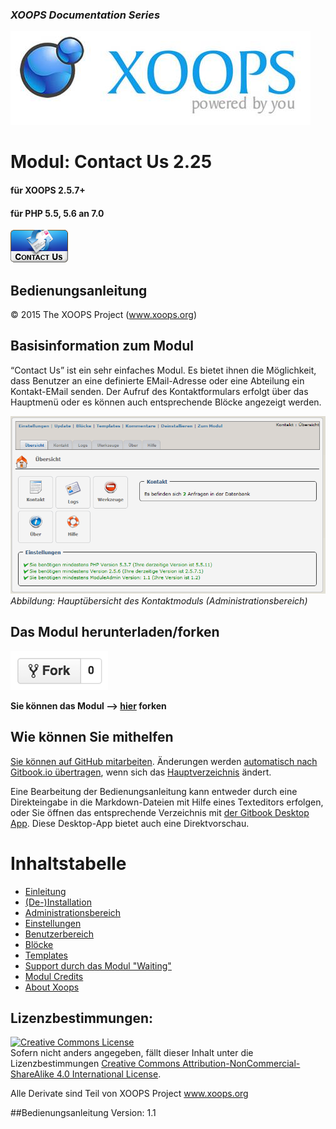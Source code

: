 ### _XOOPS Documentation Series_
![](assets/logoXoops.jpg)

# Modul: Contact Us  2.25
#### für XOOPS 2.5.7+
#### für PHP 5.5, 5.6 an 7.0
      
![](assets/logoModule.png)
 
## Bedienungsanleitung
  
© 2015 The XOOPS Project (www.xoops.org)    
  

## Basisinformation zum Modul 
 
“Contact Us” ist ein sehr einfaches Modul. Es bietet ihnen die Möglichkeit, dass Benutzer an eine definierte EMail-Adresse oder eine Abteilung ein Kontakt-EMail senden.
Der Aufruf des Kontaktformulars erfolgt über das Hauptmenü oder es können auch entsprechende Blöcke angezeigt werden.
 
![Dashboard](assets/0_dashboard.PNG)
*Abbildung: Hauptübersicht des Kontaktmoduls (Administrationsbereich)*

## Das Modul herunterladen/forken 
![](assets/forkit.PNG) 

**Sie können das Modul --> [hier](https://github.com/XoopsModules25x/contact) forken** 

## Wie können Sie mithelfen

[Sie können auf GitHub mitarbeiten](https://github.com/XoopsDocs/contact-tutorial). Änderungen werden [automatisch nach Gitbook.io übertragen](https://www.gitbook.com/book/xoops/contact-tutorial/activity), wenn sich das [Hauptverzeichnis](https://github.com/XoopsDocs/contact-tutorial) ändert.

Eine Bearbeitung der Bedienungsanleitung kann entweder durch eine Direkteingabe in die Markdown-Dateien mit Hilfe eines Texteditors erfolgen, oder Sie öffnen das entsprechende Verzeichnis mit [der Gitbook Desktop App](https://github.com/GitbookIO/editor/blob/master/README.md). Diese Desktop-App bietet auch eine Direktvorschau.

# Inhaltstabelle

* [Einleitung](README.md)
* [(De-)Installation](book/1install.md)
* [Administrationsbereich](book/2administration.md)
* [Einstellungen](book/3preferences.md)
* [Benutzerbereich](book/5userside.md)
* [Blöcke](book/6blocks.md)
* [Templates](book/7templates.md)
* [Support durch das Modul "Waiting"](book/8waiting.md)
* [Modul Credits](book/9credits.md)
* [About Xoops](book/10aboutxoops.md)

## Lizenzbestimmungen:

<a rel="license" href="http://creativecommons.org/licenses/by-nc-sa/4.0/"><img alt="Creative Commons License" style="border-width:0" src="https://i.creativecommons.org/l/by-nc-sa/4.0/88x31.png" /></a><br />Sofern nicht anders angegeben, fällt dieser Inhalt unter die Lizenzbestimmungen <a rel="license" href="http://creativecommons.org/licenses/by-nc-sa/4.0/">Creative Commons Attribution-NonCommercial-ShareAlike 4.0 International License</a>.

Alle Derivate sind Teil von XOOPS Project <a rel="xoops" href="http://www.xoops.org">www.xoops.org</a>

##Bedienungsanleitung Version: 1.1
